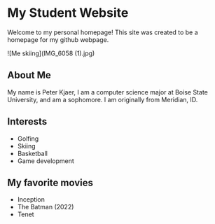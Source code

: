 # My Student Website

Welcome to my personal homepage! This site was created to be a homepage for my github webpage.

![Me skiing](IMG_6058 (1).jpg)

## About Me
My name is Peter Kjaer, I am a computer science major at Boise State University, and am a sophomore. I am originally from Meridian, ID.

## Interests
- Golfing
- Skiing
- Basketball
- Game development 

## My favorite movies
- Inception
- The Batman (2022)
- Tenet
